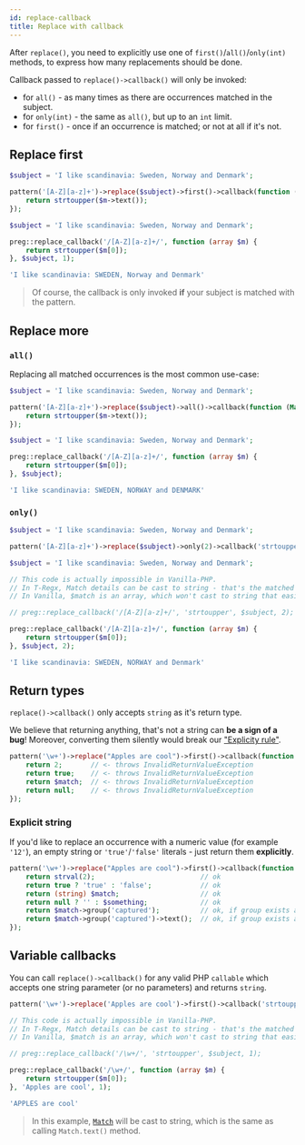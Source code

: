 ```yaml
---
id: replace-callback
title: Replace with callback
---
```


After `replace()`, you need to explicitly use one of `first()`/`all()`/`only(int)` methods, to express how many
replacements should be done.

Callback passed to `replace()->callback()` will only be invoked:
 - for `all()` - as many times as there are occurrences matched in the subject.
 - for `only(int)` - the same as `all()`, but up to an `int` limit.
 - for `first()` - once if an occurrence is matched; or not at all if it's not.

## Replace first

<!--DOCUSAURUS_CODE_TABS-->
<!--T-Regx-->
```php
$subject = 'I like scandinavia: Sweden, Norway and Denmark'; 

pattern('[A-Z][a-z]+')->replace($subject)->first()->callback(function (Match $m) {
    return strtoupper($m->text());
});
```
<!--PHP-->
```php
$subject = 'I like scandinavia: Sweden, Norway and Denmark'; 

preg::replace_callback('/[A-Z][a-z]+/', function (array $m) {
    return strtoupper($m[0]);
}, $subject, 1);
```
<!--END_DOCUSAURUS_CODE_TABS-->
<!--T-Regx:{return-at(2)}-->
<!--PHP:{return-at(2)}-->
<!--Result-Value-->

```php
'I like scandinavia: SWEDEN, Norway and Denmark'
```

> Of course, the callback is only invoked **if** your subject is matched with the pattern.

## Replace more

### `all()`

Replacing all matched occurrences is the most common use-case:

<!--DOCUSAURUS_CODE_TABS-->
<!--T-Regx-->
```php
$subject = 'I like scandinavia: Sweden, Norway and Denmark'; 

pattern('[A-Z][a-z]+')->replace($subject)->all()->callback(function (Match $m) {
    return strtoupper($m->text());
});
```
<!--PHP-->
```php
$subject = 'I like scandinavia: Sweden, Norway and Denmark'; 

preg::replace_callback('/[A-Z][a-z]+/', function (array $m) {
    return strtoupper($m[0]);
}, $subject);
```
<!--END_DOCUSAURUS_CODE_TABS-->
<!--T-Regx:{return-at(2)}-->
<!--PHP:{return-at(2)}-->
<!--Result-Value-->

```php
'I like scandinavia: SWEDEN, NORWAY and DENMARK'
```

### `only()`

<!--DOCUSAURUS_CODE_TABS-->
<!--T-Regx-->
```php
$subject = 'I like scandinavia: Sweden, Norway and Denmark'; 

pattern('[A-Z][a-z]+')->replace($subject)->only(2)->callback('strtoupper');
```
<!--PHP-->
```php
$subject = 'I like scandinavia: Sweden, Norway and Denmark'; 

// This code is actually impossible in Vanilla-PHP.
// In T-Regx, Match details can be cast to string - that's the matched text
// In Vanilla, $match is an array, which won't cast to string that easily

// preg::replace_callback('/[A-Z][a-z]+/', 'strtoupper', $subject, 2);

preg::replace_callback('/[A-Z][a-z]+/', function (array $m) {
    return strtoupper($m[0]);
}, $subject, 2);
```
<!--END_DOCUSAURUS_CODE_TABS-->
<!--T-Regx:{return-at(last)}-->
<!--PHP:{return-at(8)}-->
<!--Result-Value-->

```php
'I like scandinavia: SWEDEN, NORWAY and Denmark'
```

## Return types

`replace()->callback()` only accepts `string` as it's return type. 

We believe that returning anything, that's not a string can **be a sign of a bug**! Moreover, converting them silently 
would break our ["Explicity rule"](whats-the-point#t-regx-to-the-rescue).

```php
pattern('\w+')->replace("Apples are cool")->first()->callback(function (Match $match) {
    return 2;       // <- throws InvalidReturnValueException
    return true;    // <- throws InvalidReturnValueException
    return $match;  // <- throws InvalidReturnValueException
    return null;    // <- throws InvalidReturnValueException
});
```

### Explicit string

If you'd like to replace an occurrence with a numeric value (for example `'12'`), an empty string or `'true'`/`'false'` 
literals - just return them **explicitly**.

```php
pattern('\w+')->replace("Apples are cool")->first()->callback(function (Match $match) {
    return strval(2);                          // ok
    return true ? 'true' : 'false';            // ok
    return (string) $match;                    // ok
    return null ? '' : $something;             // ok
    return $match->group('captured');          // ok, if group exists and was matched
    return $match->group('captured')->text();  // ok, if group exists and was matched
});
```

## Variable callbacks

You can call `replace()->callback()` for any valid PHP `callable` which accepts one string parameter (or no parameters) 
and returns `string`.

<!--DOCUSAURUS_CODE_TABS-->
<!--T-Regx-->
```php
pattern('\w+')->replace('Apples are cool')->first()->callback('strtoupper');
```
<!--PHP-->
```php
// This code is actually impossible in Vanilla-PHP.
// In T-Regx, Match details can be cast to string - that's the matched text
// In Vanilla, $match is an array, which won't cast to string that easily

// preg::replace_callback('/\w+/', 'strtoupper', $subject, 1);

preg::replace_callback('/\w+/', function (array $m) {
    return strtoupper($m[0]);
}, 'Apples are cool', 1);
```
<!--END_DOCUSAURUS_CODE_TABS-->
<!--PHP:{return-at(-3)}-->
<!--Result-Value-->

```php
'APPLES are cool'
```

> In this example, [`Match`](match-details.md) will be cast to string, which is the same as calling `Match.text()` method.
